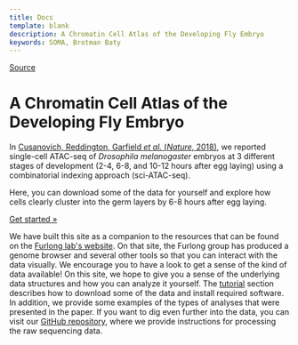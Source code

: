 ```yaml
---
title: Docs
template: blank
description: A Chromatin Cell Atlas of the Developing Fly Embryo
keywords: SOMA, Brotman Baty
---
```


[Source](http://atlas.gs.washington.edu/fly-atac/ 'Permalink to A Chromatin Cell Atlas of the Developing Fly Embryo')

# A Chromatin Cell Atlas of the Developing Fly Embryo

In [Cusanovich, Reddington, Garfield _et al._ (_Nature_, 2018)][1], we reported single-cell ATAC-seq of _Drosophila melanogaster_ embryos at 3 different stages of development (2-4, 6-8, and 10-12 hours after egg laying) using a combinatorial indexing approach (sci-ATAC-seq).

Here, you can download some of the data for yourself and explore how cells clearly cluster into the germ layers by 6-8 hours after egg laying.

[Get started »][2]

We have built this site as a companion to the resources that can be found on the [Furlong lab's website][3]. On that site, the Furlong group has produced a genome browser and several other tools so that you can interact with the data visually. We encourage you to have a look to get a sense of the kind of data available! On this site, we hope to give you a sense of the underlying data structures and how you can analyze it yourself. The [tutorial][2] section describes how to download some of the data and install required software. In addition, we provide some examples of the types of analyses that were presented in the paper. If you want to dig even further into the data, you can visit our [GitHub repository][4], where we provide instructions for processing the raw sequencing data.

[1]: https://www.nature.com/articles/nature25981
[2]: http://atlas.gs.washington.edu/fly-atac/docs/
[3]: http://shiny.furlonglab.embl.de/scATACseqBrowser/
[4]: https://github.com/shendurelab/fly-atac/
